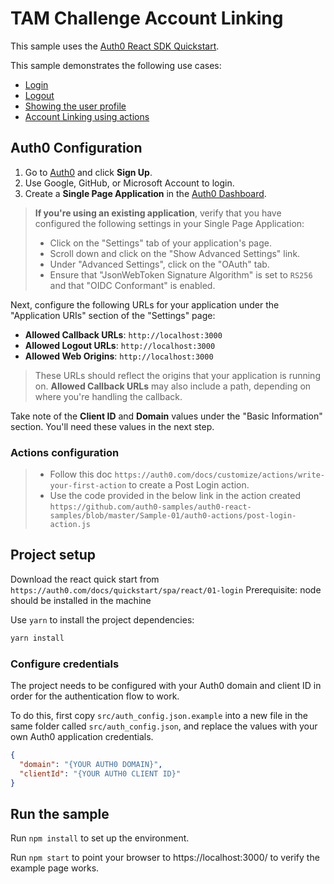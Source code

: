 # TAM Challenge Account Linking

This sample uses the [Auth0 React SDK Quickstart](https://auth0.com/docs/quickstart/spa/react). 

This sample demonstrates the following use cases:

- [Login](https://github.com/auth0-samples/auth0-react-samples/blob/master/Sample-01/src/components/#L72-L79)
- [Logout](https://github.com/auth0-samples/auth0-react-samples/blob/master/Sample-01/src/components/NavBar.js#L102-L108)
- [Showing the user profile](https://github.com/auth0-samples/auth0-react-samples/blob/master/Sample-01/src/views/Profile.js)
- [Account Linking using actions](https://github.com/auth0-samples/auth0-react-samples/blob/master/Sample-01/auth0-actions/post-login-action.js)

## Auth0 Configuration

1. Go to [Auth0](https://auth0.com) and click **Sign Up**.
2. Use Google, GitHub, or Microsoft Account to login.
3. Create a **Single Page Application** in the [Auth0 Dashboard](https://manage.auth0.com/#/applications).

> **If you're using an existing application**, verify that you have configured the following settings in your Single Page Application:
>
> - Click on the "Settings" tab of your application's page.
> - Scroll down and click on the "Show Advanced Settings" link.
> - Under "Advanced Settings", click on the "OAuth" tab.
> - Ensure that "JsonWebToken Signature Algorithm" is set to `RS256` and that "OIDC Conformant" is enabled.

Next, configure the following URLs for your application under the "Application URIs" section of the "Settings" page:

- **Allowed Callback URLs**: `http://localhost:3000`
- **Allowed Logout URLs**: `http://localhost:3000`
- **Allowed Web Origins**: `http://localhost:3000`

> These URLs should reflect the origins that your application is running on. **Allowed Callback URLs** may also include a path, depending on where you're handling the callback.

Take note of the **Client ID** and **Domain** values under the "Basic Information" section. You'll need these values in the next step.

### Actions configuration
> - Follow this doc `https://auth0.com/docs/customize/actions/write-your-first-action` to create a Post Login action.
> - Use the code provided in the below link in the action created
`https://github.com/auth0-samples/auth0-react-samples/blob/master/Sample-01/auth0-actions/post-login-action.js`


## Project setup
Download the react quick start from `https://auth0.com/docs/quickstart/spa/react/01-login`
Prerequisite: node should be installed in the machine

Use `yarn` to install the project dependencies:

```bash
yarn install
```

### Configure credentials

The project needs to be configured with your Auth0 domain and client ID in order for the authentication flow to work.

To do this, first copy `src/auth_config.json.example` into a new file in the same folder called `src/auth_config.json`, and replace the values with your own Auth0 application credentials.

```json
{
  "domain": "{YOUR AUTH0 DOMAIN}",
  "clientId": "{YOUR AUTH0 CLIENT ID}"
}
```


## Run the sample
Run `npm install` to set up the environment.

Run `npm start` to point your browser to https://localhost:3000/ to verify the example page works.
